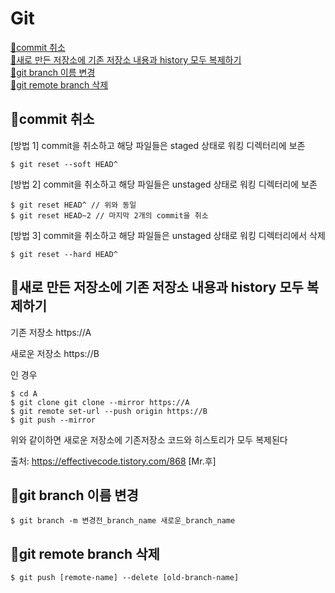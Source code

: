 # Git

[📌commit 취소](#commit-취소)  
[📌새로 만든 저장소에 기존 저장소 내용과 history 모두 복제하기](#새로-만든-저장소에-기존-저장소-내용과-history-모두-복제하기)  
[📌git branch 이름 변경](#git-branch-이름-변경)  
[📌git remote branch 삭제](#git-remote-branch-삭제)



## 📌commit 취소

[방법 1] commit을 취소하고 해당 파일들은 staged 상태로 워킹 디렉터리에 보존   
```
$ git reset --soft HEAD^
```

[방법 2] commit을 취소하고 해당 파일들은 unstaged 상태로 워킹 디렉터리에 보존
```$ git reset --mixed HEAD^ // 기본 옵션
$ git reset HEAD^ // 위와 동일
$ git reset HEAD~2 // 마지막 2개의 commit을 취소 
```


[방법 3] commit을 취소하고 해당 파일들은 unstaged 상태로 워킹 디렉터리에서 삭제   
```
$ git reset --hard HEAD^
```

## 📌새로 만든 저장소에 기존 저장소 내용과 history 모두 복제하기

기존 저장소 https://A

새로운 저장소 https://B

인 경우 

    $ cd A
    $ git clone git clone --mirror https://A
    $ git remote set-url --push origin https://B
    $ git push --mirror 

위와 같이하면 새로운 저장소에 기존저장소 코드와 히스토리가 모두 복제된다 

출처: https://effectivecode.tistory.com/868 [Mr.후]  


## 📌git branch 이름 변경  
```
$ git branch -m 변경전_branch_name 새로운_branch_name
```  

## 📌git remote branch 삭제  
```
$ git push [remote-name] --delete [old-branch-name]
```
